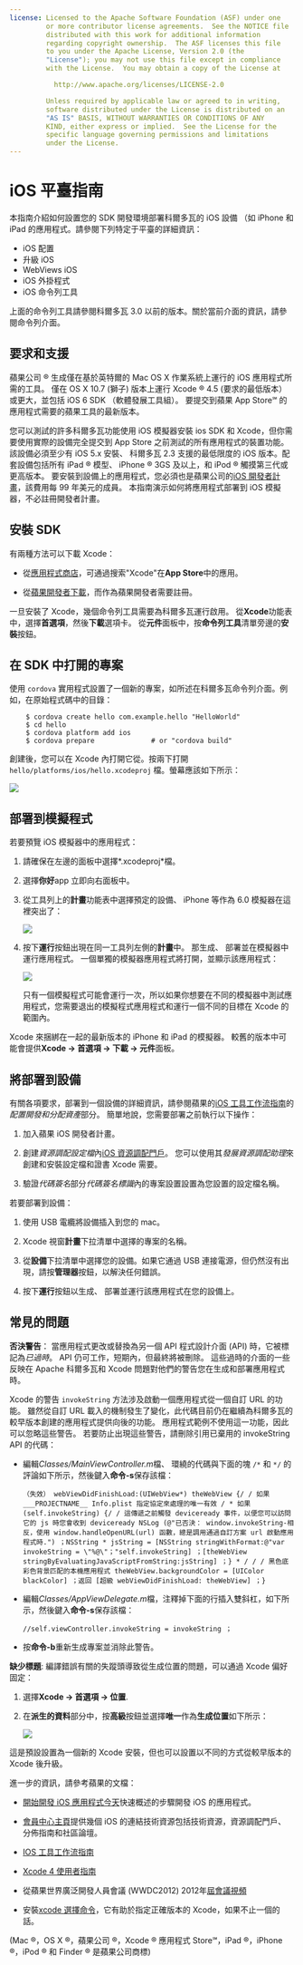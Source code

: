 ```yaml
---
license: Licensed to the Apache Software Foundation (ASF) under one
         or more contributor license agreements.  See the NOTICE file
         distributed with this work for additional information
         regarding copyright ownership.  The ASF licenses this file
         to you under the Apache License, Version 2.0 (the
         "License"); you may not use this file except in compliance
         with the License.  You may obtain a copy of the License at

           http://www.apache.org/licenses/LICENSE-2.0

         Unless required by applicable law or agreed to in writing,
         software distributed under the License is distributed on an
         "AS IS" BASIS, WITHOUT WARRANTIES OR CONDITIONS OF ANY
         KIND, either express or implied.  See the License for the
         specific language governing permissions and limitations
         under the License.
---
```


# iOS 平臺指南

本指南介紹如何設置您的 SDK 開發環境部署科爾多瓦的 iOS 設備 （如 iPhone 和 iPad 的應用程式。請參閱下列特定于平臺的詳細資訊：

*   iOS 配置
*   升級 iOS
*   WebViews iOS
*   iOS 外掛程式
*   iOS 命令列工具

上面的命令列工具請參閱科爾多瓦 3.0 以前的版本。關於當前介面的資訊，請參閱命令列介面。

## 要求和支援

蘋果公司 ® 生成僅在基於英特爾的 Mac OS X 作業系統上運行的 iOS 應用程式所需的工具。 僅在 OS X 10.7 (獅子) 版本上運行 Xcode ® 4.5 (要求的最低版本） 或更大，並包括 iOS 6 SDK （軟體發展工具組）。 要提交到蘋果 App Store℠ 的應用程式需要的蘋果工具的最新版本。

您可以測試的許多科爾多瓦功能使用 iOS 模擬器安裝 ios SDK 和 Xcode，但你需要使用實際的設備完全提交到 App Store 之前測試的所有應用程式的裝置功能。 該設備必須至少有 iOS 5.x 安裝、 科爾多瓦 2.3 支援的最低限度的 iOS 版本。配套設備包括所有 iPad ® 模型、 iPhone ® 3GS 及以上，和 iPod ® 觸摸第三代或更高版本。 要安裝到設備上的應用程式，您必須也是蘋果公司的[iOS 開發者計畫][1]，該費用每 99 年美元的成員。 本指南演示如何將應用程式部署到 iOS 模擬器，不必註冊開發者計畫。

 [1]: https://developer.apple.com/programs/ios/

## 安裝 SDK

有兩種方法可以下載 Xcode：

*   從[應用程式商店][2]，可通過搜索"Xcode"在**App Store**中的應用。

*   從[蘋果開發者下載][3]，而作為蘋果開發者需要註冊。

 [2]: https://itunes.apple.com/us/app/xcode/id497799835?mt=12
 [3]: https://developer.apple.com/downloads/index.action

一旦安裝了 Xcode，幾個命令列工具需要為科爾多瓦運行啟用。 從**Xcode**功能表中，選擇**首選項**，然後**下載**選項卡。 從**元件**面板中，按**命令列工具**清單旁邊的**安裝**按鈕。

## 在 SDK 中打開的專案

使用 `cordova` 實用程式設置了一個新的專案，如所述在科爾多瓦命令列介面。例如，在原始程式碼中的目錄：

        $ cordova create hello com.example.hello "HelloWorld"
        $ cd hello
        $ cordova platform add ios
        $ cordova prepare              # or "cordova build"
    

創建後，您可以在 Xcode 內打開它從。按兩下打開 `hello/platforms/ios/hello.xcodeproj` 檔。螢幕應該如下所示：

![][4]

 [4]: img/guide/platforms/ios/helloworld_project.png

## 部署到模擬程式

若要預覽 iOS 模擬器中的應用程式：

1.  請確保在左邊的面板中選擇*.xcodeproj*檔。

2.  選擇**你好**app 立即向右面板中。

3.  從工具列上的**計畫**功能表中選擇預定的設備、 iPhone 等作為 6.0 模擬器在這裡突出了：
    
    ![][5]

4.  按下**運行**按鈕出現在同一工具列左側的**計畫**中。 那生成、 部署並在模擬器中運行應用程式。 一個單獨的模擬器應用程式將打開，並顯示該應用程式：
    
    ![][6]
    
    只有一個模擬程式可能會運行一次，所以如果你想要在不同的模擬器中測試應用程式，您需要退出的模擬程式應用程式和運行一個不同的目標在 Xcode 的範圍內。

 [5]: img/guide/platforms/ios/select_xcode_scheme.png
 [6]: img/guide/platforms/ios/HelloWorldStandard.png

Xcode 來捆綁在一起的最新版本的 iPhone 和 iPad 的模擬器。 較舊的版本中可能會提供**Xcode → 首選項 → 下載 → 元件**面板。

## 將部署到設備

有關各項要求，部署到一個設備的詳細資訊，請參閱蘋果的[iOS 工具工作流指南][7]的*配置開發和分配資產*部分。 簡單地說，您需要部署之前執行以下操作：

 [7]: http://developer.apple.com/library/ios/#documentation/Xcode/Conceptual/ios_development_workflow/00-About_the_iOS_Application_Development_Workflow/introduction.html#//apple_ref/doc/uid/TP40007959

1.  加入蘋果 iOS 開發者計畫。

2.  創建*資源調配設定檔*內[iOS 資源調配門戶][8]。 您可以使用其*發展資源調配助理*來創建和安裝設定檔和證書 Xcode 需要。

3.  驗證*代碼簽名*部分*代碼簽名標識*內的專案設置設置為您設置的設定檔名稱。

 [8]: https://developer.apple.com/ios/manage/overview/index.action

若要部署到設備：

1.  使用 USB 電纜將設備插入到您的 mac。

2.  Xcode 視窗**計畫**下拉清單中選擇的專案的名稱。

3.  從**設備**下拉清單中選擇您的設備。如果它通過 USB 連接電源，但仍然沒有出現，請按**管理器**按鈕，以解決任何錯誤。

4.  按下**運行**按鈕以生成、 部署並運行該應用程式在您的設備上。

## 常見的問題

**否決警告**： 當應用程式更改或替換為另一個 API 程式設計介面 (API) 時，它被標記為*已過時*。 API 仍可工作，短期內，但最終將被刪除。 這些過時的介面的一些反映在 Apache 科爾多瓦和 Xcode 問題對他們的警告您在生成和部署應用程式時。

Xcode 的警告 `invokeString` 方法涉及啟動一個應用程式從一個自訂 URL 的功能。 雖然從自訂 URL 載入的機制發生了變化，此代碼目前仍在繼續為科爾多瓦的較早版本創建的應用程式提供向後的功能。 應用程式範例不使用這一功能，因此可以忽略這些警告。 若要防止出現這些警告，請刪除引用已棄用的 invokeString API 的代碼：

*   編輯*Classes/MainViewController.m*檔、 環繞的代碼與下面的塊 `/*` 和 `*/` 的評論如下所示，然後鍵入**命令-s**保存該檔：
    
        （失效） webViewDidFinishLoad:(UIWebView*) theWebView {/ / 如果 ___PROJECTNAME__ Info.plist 指定協定來處理的唯一有效 / * 如果 (self.invokeString) {/ / 這傳遞之前觸發 deviceready 事件，以便您可以訪問它的 js 時您會收到 deviceready NSLog (@"已否決： window.invokeString-相反，使用 window.handleOpenURL(url) 函數，總是調用通過自訂方案 url 啟動應用程式時.") ；NSString * jsString = [NSString stringWithFormat:@"var invokeString = \"%@\"；"self.invokeString] ；[theWebView stringByEvaluatingJavaScriptFromString:jsString] ；} * / / / 黑色底彩色背景匹配的本機應用程式 theWebView.backgroundColor = [UIColor blackColor] ；返回 [超級 webViewDidFinishLoad: theWebView] ；}
        

*   編輯*Classes/AppViewDelegate.m*檔，注釋掉下面的行插入雙斜杠，如下所示，然後鍵入**命令-s**保存該檔：
    
        //self.viewController.invokeString = invokeString ；
        

*   按**命令-b**重新生成專案並消除此警告。

<!-- Does this fix only last until the next "cordova prepare"? -->

**缺少標題**: 編譯錯誤有關的失蹤頭導致從生成位置的問題，可以通過 Xcode 偏好固定：

1.  選擇**Xcode → 首選項 → 位置**.

2.  在**派生的資料**部分中，按**高級**按鈕並選擇**唯一**作為**生成位置**如下所示：
    
    ![][9]

 [9]: img/guide/platforms/ios/xcode_build_location.png

這是預設設置為一個新的 Xcode 安裝，但也可以設置以不同的方式從較早版本的 Xcode 後升級。

進一步的資訊，請參考蘋果的文檔：

*   [開始開發 iOS 應用程式今天][10]快速概述的步驟開發 iOS 的應用程式。

*   [會員中心主頁][11]提供幾個 iOS 的連結技術資源包括技術資源，資源調配門戶、 分佈指南和社區論壇。

*   [IOS 工具工作流指南][7]

*   [Xcode 4 使用者指南][12]

*   從蘋果世界廣泛開發人員會議 (WWDC2012) 2012年[屆會議視頻][13]

*   安裝[xcode 選擇命令][14]，它有助於指定正確版本的 Xcode，如果不止一個的話。

 [10]: http://developer.apple.com/library/ios/#referencelibrary/GettingStarted/RoadMapiOS/index.html#//apple_ref/doc/uid/TP40011343
 [11]: https://developer.apple.com/membercenter/index.action
 [12]: http://developer.apple.com/library/ios/#documentation/ToolsLanguages/Conceptual/Xcode4UserGuide/000-About_Xcode/about.html#//apple_ref/doc/uid/TP40010215
 [13]: https://developer.apple.com/videos/wwdc/2012/
 [14]: http://developer.apple.com/library/mac/#documentation/Darwin/Reference/ManPages/man1/xcode-select.1.html

(Mac ®，OS X ®，蘋果公司 ®，Xcode ® 應用程式 Store℠，iPad ®，iPhone ®，iPod ® 和 Finder ® 是蘋果公司商標)